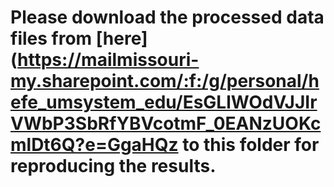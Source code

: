 # Please download the processed data files from [here](https://mailmissouri-my.sharepoint.com/:f:/g/personal/hefe_umsystem_edu/EsGLlWOdVJJIrVWbP3SbRfYBVcotmF_0EANzUOKcmlDt6Q?e=GgaHQz to this folder for reproducing the results. 